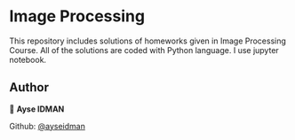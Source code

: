 # Image Processing

This repository includes solutions of homeworks given in Image Processing Course. All of the solutions are coded with Python language. I use jupyter notebook. 




## Author

👤 **Ayse IDMAN**

Github: [@ayseidman](https://github.com/ayseidman)
